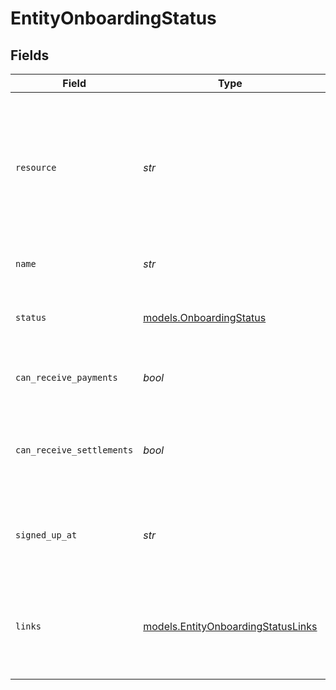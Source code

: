 # EntityOnboardingStatus


## Fields

| Field                                                                                                                            | Type                                                                                                                             | Required                                                                                                                         | Description                                                                                                                      | Example                                                                                                                          |
| -------------------------------------------------------------------------------------------------------------------------------- | -------------------------------------------------------------------------------------------------------------------------------- | -------------------------------------------------------------------------------------------------------------------------------- | -------------------------------------------------------------------------------------------------------------------------------- | -------------------------------------------------------------------------------------------------------------------------------- |
| `resource`                                                                                                                       | *str*                                                                                                                            | :heavy_check_mark:                                                                                                               | Indicates the response contains an onboarding status object. Will always contain the string `onboarding` for this<br/>resource type. | onboarding                                                                                                                       |
| `name`                                                                                                                           | *str*                                                                                                                            | :heavy_check_mark:                                                                                                               | The name of the organization.                                                                                                    | My webshop                                                                                                                       |
| `status`                                                                                                                         | [models.OnboardingStatus](../models/onboardingstatus.md)                                                                         | :heavy_check_mark:                                                                                                               | The current status of the organization's onboarding process.                                                                     | completed                                                                                                                        |
| `can_receive_payments`                                                                                                           | *bool*                                                                                                                           | :heavy_check_mark:                                                                                                               | Whether the organization can receive payments.                                                                                   | true                                                                                                                             |
| `can_receive_settlements`                                                                                                        | *bool*                                                                                                                           | :heavy_check_mark:                                                                                                               | Whether the organization can receive settlements to their external bank account.                                                 | true                                                                                                                             |
| `signed_up_at`                                                                                                                   | *str*                                                                                                                            | :heavy_check_mark:                                                                                                               | The sign up date time of the organization in [ISO 8601](https://en.wikipedia.org/wiki/ISO_8601) format.                          | 2023-01-15T13:45:30Z                                                                                                             |
| `links`                                                                                                                          | [models.EntityOnboardingStatusLinks](../models/entityonboardingstatuslinks.md)                                                   | :heavy_check_mark:                                                                                                               | An object with several relevant URLs. Every URL object will contain an `href` and a `type` field.                                |                                                                                                                                  |